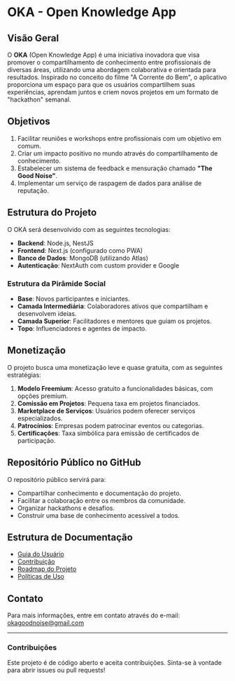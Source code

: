 # OKA - Open Knowledge App

## Visão Geral
O **OKA** (Open Knowledge App) é uma iniciativa inovadora que visa promover o compartilhamento de conhecimento entre profissionais de diversas áreas, utilizando uma abordagem colaborativa e orientada para resultados. Inspirado no conceito do filme "A Corrente do Bem", o aplicativo proporciona um espaço para que os usuários compartilhem suas experiências, aprendam juntos e criem novos projetos em um formato de "hackathon" semanal.

## Objetivos
1. Facilitar reuniões e workshops entre profissionais com um objetivo em comum.
2. Criar um impacto positivo no mundo através do compartilhamento de conhecimento.
3. Estabelecer um sistema de feedback e mensuração chamado **"The Good Noise"**.
4. Implementar um serviço de raspagem de dados para análise de reputação.

## Estrutura do Projeto
O OKA será desenvolvido com as seguintes tecnologias:
- **Backend**: Node.js, NestJS
- **Frontend**: Next.js (configurado como PWA)
- **Banco de Dados**: MongoDB (utilizando Atlas)
- **Autenticação**: NextAuth com custom provider e Google

### Estrutura da Pirâmide Social
- **Base**: Novos participantes e iniciantes.
- **Camada Intermediária**: Colaboradores ativos que compartilham e desenvolvem ideias.
- **Camada Superior**: Facilitadores e mentores que guiam os projetos.
- **Topo**: Influenciadores e agentes de impacto.

## Monetização
O projeto busca uma monetização leve e quase gratuita, com as seguintes estratégias:
1. **Modelo Freemium**: Acesso gratuito a funcionalidades básicas, com opções premium.
2. **Comissão em Projetos**: Pequena taxa em projetos financiados.
3. **Marketplace de Serviços**: Usuários podem oferecer serviços especializados.
4. **Patrocínios**: Empresas podem patrocinar eventos ou categorias.
5. **Certificações**: Taxa simbólica para emissão de certificados de participação.

## Repositório Público no GitHub
O repositório público servirá para:
- Compartilhar conhecimento e documentação do projeto.
- Facilitar a colaboração entre os membros da comunidade.
- Organizar hackathons e desafios.
- Construir uma base de conhecimento acessível a todos.

## Estrutura de Documentação
- [Guia do Usuário](./guia_do_usuario.md)
- [Contribuição](./contribuicao.md)
- [Roadmap do Projeto](./roadmap.md)
- [Políticas de Uso](./politicas_de_uso.md)

## Contato
Para mais informações, entre em contato através do e-mail: okagoodnoise@gmail.com

---

### Contribuições
Este projeto é de código aberto e aceita contribuições. Sinta-se à vontade para abrir issues ou pull requests!
